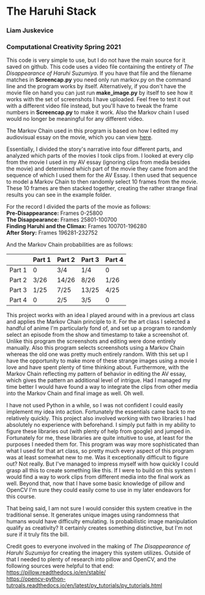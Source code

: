 # The Haruhi Stack

### Liam Juskevice
### Computational Creativity Spring 2021
This code is very simple to use, but I do not have the main source for it saved on github. This code uses a video file containing the entirety of *The Disappearance of Haruhi Suzumiya*. If you have that file and the filename matches in **Screencap.py** you need only run markov.py on the command line and the program works by itself. Alternatively, if you don't have the movie file on hand you can just run **make_image.py** by itself to see how it works with the set of screenshots I have uploaded. Feel free to test it out with a different video file instead, but you'll have to tweak the frame numbers in **Screencap.py** to make it work. Also the Markov chain I used would no longer be meaningful for any different video. 

The Markov Chain used in this program is based on how I edited my audiovisual essay on the movie, which you can view [here](https://bowdoin-my.sharepoint.com/:v:/g/personal/ljuskevi_bowdoin_edu/EXv5CIlmelBFqbFmBf4xvdwBlQqGVFu4F_5vbeMTxCl8_w?e=44zStA).

Essentially, I divided the story's narrative into four different parts, and analyzed which parts of the movies I took clips from. I looked at every clip from the movie I used in my AV essay (ignoring clips from media besides the movie) and determined which part of the movie they came from and the sequence of which I used them for the AV Essay. I then used that sequence to model a Markov Chain to then randomly select 10 frames from the movie. These 10 frames are then stacked together, creating the rather strange final results you can see in the example folder. 

For the record I divided the parts of the movie as follows:  
**Pre-Disappearance:** Frames 0-25800  
**The Disappearance:** Frames 25801-100700  
**Finding Haruhi and the Climax:** Frames 100701-196280  
**After Story:** Frames 196281-232752  

And the Markov Chain probabilities are as follows:  

|        | Part 1 | Part 2 | Part 3 | Part 4 |
|--------|--------|--------|--------|--------|
| Part 1 | 0      | 3/4    | 1/4    | 0      |
| Part 2 | 3/26   | 14/26  | 8/26   | 1/26   |
| Part 3 | 1/25   | 7/25   | 13/25  | 4/25   |
| Part 4 | 0      | 2/5    | 3/5    | 0      |


This project works with an idea I played around with in a previous art class and applies the Markov Chain principle to it. For the art class I selected a handful of anime I'm particularly fond of, and set up a program to randomly select an episode from the show and timestamp to take a screenshot of. Unlike this program the screenshots and editing were done entirely manually. Also this program selects screenshots using a Markov Chain whereas the old one was pretty much entirely random. With this set up I have the opportunity to make more of these strange images using a movie I love and have spent plenty of time thinking about. Furthermore, with the Markov Chain reflecting my pattern of behavior in editing the AV essay, which gives the pattern an additional level of intrigue. Had I managed my time better I would have found a way to integrate the clips from other media into the Markov Chain and final image as well. Oh well. 


I have not used Python in a while, so I was not confident I could easily implement my idea into action. Fortunately the essentials came back to me relatively quickly. This project also involved working with two libraries I had absolutely no experience with beforehand. I simply put faith in my ability to figure these libraries out (with plenty of help from google) and jumped in. Fortunately for me, these libraries are quite intuitive to use, at least for the purposes I needed them for. This program was way more sophisticated than what I used for that art class, so pretty much every aspect of this program was at least somewhat new to me. Was it exceptionally difficult to figure out? Not really. But I've managed to impress myself with how quickly I could grasp all this to create something like this. If I were to build on this system I would find a way to work clips from different media into the final work as well. Beyond that, now that I have some basic knowledge of pillow and OpenCV I'm sure they could easily come to use in my later endeavors for this course. 


That being said, I am not sure I would consider this system creative in the traditional sense. It generates unique images using randomness that humans would have difficulty emulating. Is probabilistic image manipulation qualify as creativity? It certainly creates something distinctive, but I'm not sure if it truly fits the bill.

Credit goes to everyone involved in the making of *The Disappearance of Haruhi Suzumiya* for creating the imagery this system utilizes. Outside of that I needed to plenty of research into pillow and OpenCV, and the following sources were helpful to that end:  
https://pillow.readthedocs.io/en/stable/  
https://opencv-python-tutroals.readthedocs.io/en/latest/py_tutorials/py_tutorials.html  